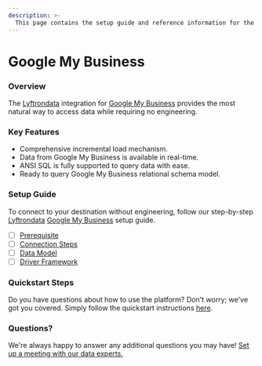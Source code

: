 ```yaml
---
description: >-
  This page contains the setup guide and reference information for the Google My Business source connector.
---
```


# Google My Business

### Overview

The [Lyftrondata](https://www.lyftrondata.com/) integration for [Google My Business](None) provides the most natural way to access data while requiring no engineering.

### Key Features

* Comprehensive incremental load mechanism.
* Data from Google My Business is available in real-time.&#x20;
* ANSI SQL is fully supported to query data with ease.
* Ready to query Google My Business relational schema model.

### Setup Guide

To connect to your destination without engineering, follow our step-by-step [Lyftrondata](https://www.lyftrondata.com/)  [Google My Business](None) setup guide.

* [ ] [Prerequisite](prerequisite.md)
* [ ] [Connection Steps](connection-steps.md)
* [ ] [Data Model](data-model/erd.md)
* [ ] [Driver Framework](driver-framework/)

### Quickstart Steps

Do you have questions about how to use the platform? Don't worry; we've got you covered. Simply follow the quickstart instructions [here](../README.md).

### Questions? <a href="#questions" id="questions"></a>

We're always happy to answer any additional questions you may have! [Set up a meeting with our data experts.](https://www.lyftrondata.com/book-a-meeting/)


